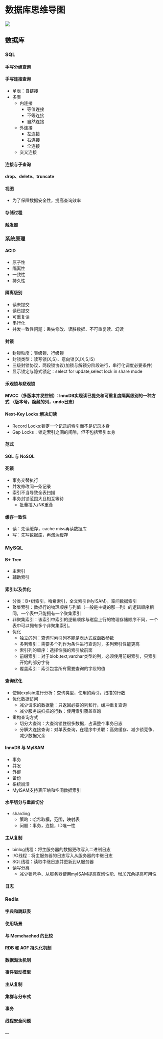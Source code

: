 # 数据库思维导图

![](../.gitbook/assets/image%20%28131%29.png)

## 数据库

### SQL

#### 手写分组查询

#### 手写连接查询

* 单表：自链接
* 多表
  * 内连接
    * 等值连接
    * 不等连接
    * 自然连接
  * 外连接
    * 左连接
    * 右连接
    * 全连接
  * 交叉连接

#### 连接与子查询

#### drop、delete、truncate

#### 视图

* 为了保障数据安全性，提高查询效率

#### 存储过程

#### 触发器

### 系统原理

#### ACID

* 原子性
* 隔离性
* 一致性
* 持久性

#### 隔离级别

* 读未提交
* 读已提交
* 可重复读
* 串行化
* 并发一致性问题：丢失修改、读脏数据、不可重复读、幻读

#### 封锁

* 封锁粒度：表级锁、行级锁
* 封锁类型：读写锁\(X,S）、意向锁\(X,IX,S,IS\)
* 三级封锁协议，两段锁协议\(加锁与解锁分阶段进行，串行化调度必要条件\)
* 显示锁定与隐式锁定：select for update,select lock in share mode

#### 乐观锁与悲观锁

#### MVCC（多版本并发控制）：InnoDB实现读已提交和可重复度隔离级别的一种方式 （版本号，隐藏的列，undo日志）

#### Next-Key Locks:解决幻读

* Record Locks:锁定一个记录的索引而不是记录本身
* Gap Locks：锁定索引之间的间隙，但不包括索引本身

#### 范式

#### SQL 与 NoSQL

#### 死锁

* 事务交替执行
* 并发修改同一条记录
* 索引不当导致全表扫描
* 事务封锁范围大且相互等待
  * 批量插入/NK重叠

#### 缓存一致性

* 读：先读缓存，cache miss再读数据库
* 写：先写数据库，再淘汰缓存

### MySQL

#### B+ Tree

* 主索引
* 辅助索引

#### 索引以及优化

* 分类：B+树索引，哈希索引，全文索引\(MyISAM\)，空间数据索引
* 聚集索引：数据行的物理顺序与列值（一般是主键的那一列）的逻辑顺序相同，一个表中只能拥有一个聚集索引
* 非聚集索引：该索引中索引的逻辑顺序与磁盘上行的物理存储顺序不同，一个表中可以拥有多个非聚集索引。
* 优化
  * 独立的列：查询时索引列不能是表达式或函数参数
  * 多列索引：需要多个列作为条件进行查询时，多列索引性能更高
  * 索引列的顺序：选择性强的索引放前面
  * 前缀索引：对于blob,text,varchar类型的列，必须使用前缀索引，只索引开始的部分字符
  * 覆盖索引：索引包含所有需要查询的字段的值

#### 查询优化

* 使用explain进行分析：查询类型，使用的索引，扫描的行数
* 优化数据访问
  * 减少请求的数据量：只返回必要的列和行，缓冲重复查询
  * 减少服务端扫描的行数：使用索引覆盖查询
* 重构查询方式
  * 切分大查询：大查询锁住很多数据，占满整个事务日志
  * 分解大连接查询：对单表查询，在程序中关联：高效缓存、减少锁竞争、减少数据冗余

#### InnoDB 与 MyISAM

* 事务
* 并发
* 外键
* 备份
* 系统崩溃
* MyISAM支持表压缩和空间数据索引

#### 水平切分与垂直切分

* sharding
  * 策略：哈希取模，范围，映射表
  * 问题：事务，连接，ID唯一性

#### 主从复制

* binlog线程：将主服务器的数据更改写入二进制日志
* I/O线程：将主服务器的日志写入从服务器的中继日志
* SQL线程：读取中继日志并更新到从服务器
* 读写分离
  * 减少锁竞争、从服务器使用myISAM提高查询性能、增加冗余提高可用性

#### 日志

### Redis

#### 字典和跳跃表

#### 使用场景

#### 与 Memchached 的比较

#### RDB 和 AOF 持久化机制

#### 数据淘汰机制

#### 事件驱动模型

#### 主从复制

#### 集群与分布式

#### 事务

#### 线程安全问题

\_\_

